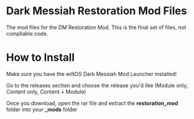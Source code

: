 # Dark Messiah Restoration Mod Files
The mod files for the DM Restoration Mod. This is the final set of files, not compliable code.

# How to Install
Make sure you have the wiltOS Dark Messiah Mod Launcher installed!

Go to the releases section and choose the release you'd like (Module only, Content only, Content + Module)

Once you download, open the rar file and extract the **restoration_mod** folder into your **_mods** folder
